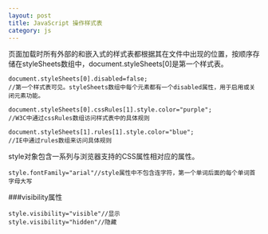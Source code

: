 ```yaml
---
layout: post
title: JavaScript 操作样式表
category: js
---
```


页面加载时所有外部的和嵌入式的样式表都根据其在文件中出现的位置，按顺序存储在styleSheets数组中，document.styleSheets[0]是第一个样式表。


    document.styleSheets[0].disabled=false;
    //第一个样式表可见。styleSheets数组中每个元素都有一个disabled属性，用于启用或关闭元素功能。

    document.styleSheets[0].cssRules[1].style.color="purple";
    //W3C中通过cssRules数组访问样式表中的具体规则

    document.styleSheets[1].rules[1].style.color="blue";
    //IE中通过rules数组来访问具体规则



style对象包含一系列与浏览器支持的CSS属性相对应的属性。


    style.fontFamily="arial"//style属性中不包含连字符，第一个单词后面的每个单词首字母大写


###visibility属性


    style.visibility="visible"//显示
    style.visibility="hidden"//隐藏

